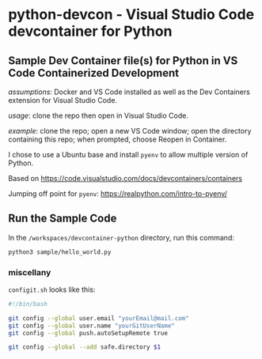 # python-devcon - Visual Studio Code devcontainer for Python

## Sample Dev Container file(s) for Python in VS Code Containerized Development

*assumptions*: Docker and VS Code installed as well as the Dev Containers extension for Visual Studio Code.

*usage*: clone the repo then open in Visual Studio Code.

*example*:  clone the repo; open a new VS Code window; open the directory containing this repo; when prompted, choose Reopen in Container. 

I chose to use a Ubuntu base and install `pyenv` to allow multiple version of Python.

Based on https://code.visualstudio.com/docs/devcontainers/containers

Jumping off point for `pyenv`: https://realpython.com/intro-to-pyenv/

## Run the Sample Code

In the `/workspaces/devcontainer-python` directory, run this command:

```bash
python3 sample/hello_world.py
```

### miscellany

`configit.sh` looks like this:

```bash
#!/bin/bash

git config --global user.email "yourEmail@mail.com"
git config --global user.name "yourGitUserName"
git config --global push.autoSetupRemote true

git config --global --add safe.directory $1
```
